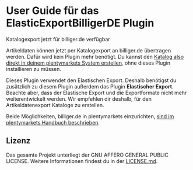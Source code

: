 
# User Guide für das ElasticExportBilligerDE Plugin

<div class="alert alert-info" role="alert">
Katalogexport jetzt für billiger.de verfügbar
 
Artikeldaten können jetzt per Katalogexport an billiger.de übertragen werden. Dafür wird kein Plugin mehr benötigt. Du kannst den <a href="https://knowledge.plentymarkets.com/de-de/manual/main/maerkte/billiger-de.html#catalogue-export" target="_blank">Katalog also direkt in deinem plentymarkets System erstellen</a>, ohne dieses Plugin installieren zu müssen.
 
Dieses Plugin verwendet den Elastischen Export. Deshalb benötigst du zusätzlich zu diesem Plugin außerdem das Plugin **Elastischer Export**. Beachte aber, dass der Elastische Export und die Exportformate nicht mehr weiterentwickelt werden. Wir empfehlen dir deshalb, für den Artikeldatenexport Kataloge zu erstellen.
 
Beide Möglichkeiten, billiger.de in plentymarkets einzurichten, <a href="https://knowledge.plentymarkets.com/de-de/manual/main/maerkte/billiger-de.html" target="_blank">sind im plentymarkets Handbuch beschrieben</a>.
</div>

## Lizenz

Das gesamte Projekt unterliegt der GNU AFFERO GENERAL PUBLIC LICENSE. Weitere Informationen findest du in der [LICENSE.md](https://github.com/plentymarkets/plugin-elastic-export-billiger-de/blob/master/LICENSE.md).
